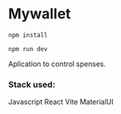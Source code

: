 # Mywallet


`npm install`

`npm run dev`

Aplication to control spenses.

### Stack used:

Javascript
React
Vite
MaterialUI
